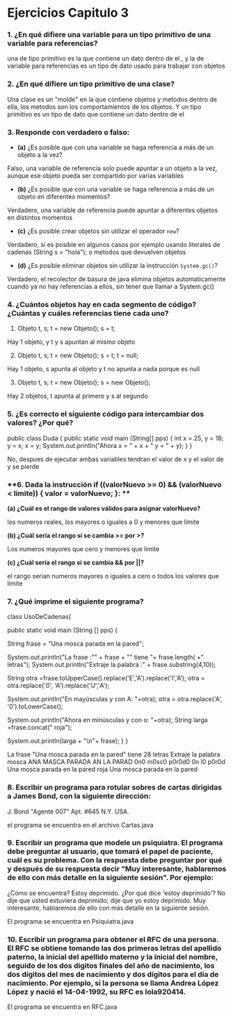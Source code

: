 # Ejercicios Capitulo 3

### **1. ¿En qué difiere una variable para un tipo primitivo de una variable para referencias?**

una de tipo primitivo es la que contiene un dato dentro de el , y la de variable para referencias es un tipo de dato usado para trabajar con objetos 

### **2. ¿En qué difiere un tipo primitivo de una clase?**

Una clase es un "molde" en la que contiene objetos y metodos dentro de ella, los metodos son los comportamientos de los objetos. Y un tipo primitivo es un tipo de dato que contiene un dato dentro de el 

### **3. Responde con verdadero o falso:**
- **(a)** ¿Es posible que con una variable se haga referencia a más de un objeto a la vez?  

Falso, una variable de referencia solo puede apuntar a un objeto a la vez, aunque ese objeto pueda ser compartido por varias variables

- **(b)** ¿Es posible que con una variable se haga referencia a más de un objeto en diferentes momentos?

Verdadero, una variable de referencia puede apuntar a diferentes objetos en distintos momentos

- **(c)** ¿Es posible crear objetos sin utilizar el operador `new`?

Verdadero, si es posible en algunos casos por ejemplo usando literales de cadenas (String s = "hola"); o metodos que devuelven objetos

- **(d)** ¿Es posible eliminar objetos sin utilizar la instrucción `System.gc()`?

Verdadero, el recolector de basura de java elimina objetos automaticamente cuando ya no hay referencias a ellos, sin tener que llamar a System.gc()

### **4. ¿Cuántos objetos hay en cada segmento de código? ¿Cuántas y cuáles referencias tiene cada uno?**

1. Objeto t, s;
t = new Objeto();
s = t;

Hay 1 objeto, y t y s apuntan al mismo objeto

2. Objeto t, s;
t = new Objeto();
s = t;
t = null;

Hay 1 objeto, s apunta al objeto y t no apunta a nada porque es null

3. Objeto t, s;
t = new Objeto();
s = new Objeto();

Hay 2 objetos, t apunta al primero y s al segundo

### **5. ¿Es correcto el siguiente código para intercambiar dos valores? ¿Por qué?**

public class Duda {
  public static void main (String[] pps) {
    int x = 25, y = 18;
    y = x;
    x = y;
    System.out.println("Ahora x = " + x + " y = " + y);
  }
}

No, despues de ejecutar ambas variables tendran el valor de x y el valor de y se pierde

### **6. Dada la instrucción if ((valorNuevo >= 0) && (valorNuevo < limite)) { valor = valorNuevo; }: **

**(a) ¿Cuál es el rango de valores válidos para asignar valorNuevo?**

los numeros reales, los mayores o iguales a 0 y menores que limite

**(b) ¿Cuál sería el rango si se cambia >= por >?**

Los numeros mayores que cero y menores que limite

**(c) ¿Cuál sería el rango si se cambia && por ||?**

el rango serian numeros mayores o iguales a cero o todos los valores que limite


### **7. ¿Qué imprime el siguiente programa?**

class UsoDeCadenas{

public static void main (String [] pps) {

String frase = "Una mosca parada en la pared";

System.out.println("La frase :\"" + frase + "\" tiene "+ frase.length(
+" letras");
System.out.println("Extraje la palabra :" + frase.substring(4,10));

String otra =frase.toUpperCase().replace('E','A').replace('I',’A’);
otra = otra.replace('0', 'A').replace('U','А');

System.out.println("En mayúsculas y con A: "+otra);
otra = otra.replace('A', '0').toLowerCase();

System.out.println("Ahora en minúsculas y con o: "+otra);
String larga =frase.concat(" roja");

System.out.println(larga + "\n"+ frase);
}
}


La frase "Una mosca parada en la pared" tiene 28 letras
Extraje la palabra mosca
ANA MASCA PARADA AN LA PARAD
0n0 m0sc0 p0r0d0 0n l0 p0r0d
Una mosca parada en la pared roja
Una mosca parada en la pared


### **8. Escribir un programa para rotular sobres de cartas dirigidas a James Bond, con la siguiente dirección:**

J. Bond
"Agente 007"
Apt. #645 N.Y.
USA.

el programa se encuentra en el archivo Cartas.java

### **9. Escribir un programa que modele un psiquiatra. El programa debe preguntar al usuario, que tomará el papel de paciente, cuál es su problema. Con la respuesta debe preguntar por qué y después de su respuesta decir "Muy interesante, hablaremos de ello con más detalle en la siguiente sesión". Por ejemplo:**

¿Cómo se encuentra?
Estoy deprimido.
¿Por qué dice 'estoy deprimido'?
No dije que usted estuviera deprimido; dije que yo estoy deprimido.
Muy interesante, hablaremos de ello con más detalle en la siguiente
sesión.


El programa se encuentra en Psiquiatra.java

### **10. Escribir un programa para obtener el RFC de una persona. El RFC se obtiene tomando las dos primeras letras del apellido paterno, la inicial del apellido materno y la inicial del nombre, seguido de los dos dígitos finales del año de nacimiento, los dos dígitos del mes de nacimiento y dos dígitos para el día de nacimiento. Por ejemplo, si la persona se llama Andrea López López y nació el 14-04-1992, su RFC es lola920414.**

El programa se encuentra en RFC.java
